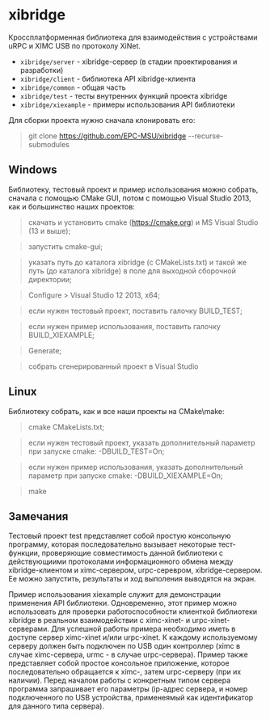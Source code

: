 # xibridge
Кроссплатформенная библиотека для взаимодействия с устройствами uRPC и XIMС USB по протоколу XiNet.
* `xibridge/server` - xibridge-сервер (в стадии проектирования и разработки)
* `xibridge/client` - библиотека API xibridge-клиента
* `xibridge/common` - общая часть
* `xibridge/test` - тесты внутренних функций проекта xibridge
* `xibridge/xiexample` - примеры использования API библиотеки
  
Для сборки проекта нужно сначала клонировать его:

> git clone https://github.com/EPC-MSU/xibridge --recurse-submodules  

## Windows

Библиотеку, тестовый проект и пример использования можно собрать, сначала с помощью CMake GUI, потом с помощью Visual Studio 2013, как и большинство наших 
проектов:

> cкачать и установить cmake (https://cmake.org) и MS Visual Studio (13 и выше);

> запустить cmake-gui;

> указать путь до каталога xibridge (с CMakeLists.txt) и такой же путь (до каталога xibridge) в поле для выходной сборочной директории;

> Configure > Visual Studio 12 2013, x64;

> если нужен тестовый проект, поставить галочку BUILD_TEST;

> если нужен пример использования, поставить галочку BUILD_XIEXAMPLE; 

> Generate;

> собрать сгенерированный проект в Visual Studio

## Linux 

Библиотеку собрать, как и все наши проекты на CMake\make:

> cmake CMakeLists.txt;

> если нужен тестовый проект, указать дополнительный параметр при запуске cmake: -DBUILD_TEST=On;

> если нужен пример использования, указать дополнительный параметр при запуске cmake: -DBUILD_XIEXAMPLE=On;
 
> make  


## Замечания

Тестовый проект test представляет собой простую консольную программу, которая последовательно вызывает некоторые 
тест-функции, проверяющие совместимость данной библиотеки с действующиими протоколами информационного обмена между xibridge-клиентом и
ximc-сервером, urpc-серевром, xibridge-сервером. Ее можно запустить, результаты и ход выполения выводятся на экран.

Пример использования xiexample служит для демонстрации применения API библиотеки. Одновременно, этот пример можно использовать
для проверки работоспособности клиенткой библиотеки xibridge в реальном взаимодействии с ximc-xinet- и urpc-xinet- серверами.
Для успешной работы примера необходимо иметь в доступе сервер ximc-xinet и/или urpc-xinet. К каждому используемому серверу должен 
быть подключен по USB один контроллер (ximc в случае ximc-сервера, urmc - в случае urpc-сервера). Пример также представляет собой простое 
консольное приложение, которое последовательно обращается к ximc-, затем urpc-серверу (при их наличии). Перед началом работы 
с конкретным типом сервера программа запрашивает его параметры (ip-адрес сервера, и номер подключенного по USB устройства, 
применеямый как идентификатор для данного типа сервера). 
